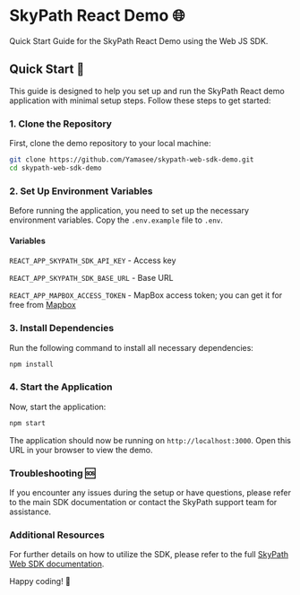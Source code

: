 # SkyPath React Demo 🌐

Quick Start Guide for the SkyPath React Demo using the Web JS SDK.

## Quick Start 🚀

This guide is designed to help you set up and run the SkyPath React demo application with minimal setup steps. Follow these steps to get started:

### 1. Clone the Repository

First, clone the demo repository to your local machine:

```sh
git clone https://github.com/Yamasee/skypath-web-sdk-demo.git
cd skypath-web-sdk-demo
```

### 2. Set Up Environment Variables

Before running the application, you need to set up the necessary environment variables. Copy the `.env.example` file to `.env`.

#### Variables

`REACT_APP_SKYPATH_SDK_API_KEY` - Access key

`REACT_APP_SKYPATH_SDK_BASE_URL` - Base URL

`REACT_APP_MAPBOX_ACCESS_TOKEN` - MapBox access token; you can get it for free from [Mapbox](https://account.mapbox.com/)

### 3. Install Dependencies

Run the following command to install all necessary dependencies:

```sh
npm install
```

### 4. Start the Application

Now, start the application:

```sh
npm start
```

The application should now be running on `http://localhost:3000`. Open this URL in your browser to view the demo.

### Troubleshooting 🆘

If you encounter any issues during the setup or have questions, please refer to the main SDK documentation or contact the SkyPath support team for assistance.

### Additional Resources

For further details on how to utilize the SDK, please refer to the full [SkyPath Web SDK documentation](https://github.com/Yamasee/skypath-web-sdk).

Happy coding! 🚀
